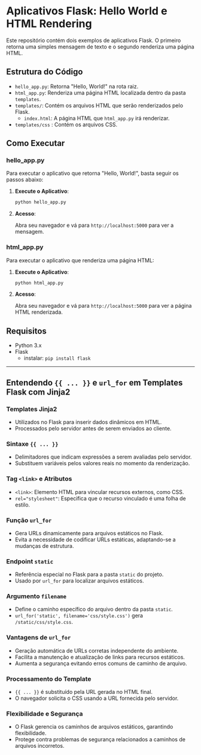 # Aplicativos Flask: Hello World e HTML Rendering

Este repositório contém dois exemplos de aplicativos Flask. O primeiro retorna uma simples mensagem de texto e o segundo renderiza uma página HTML.

## Estrutura do Código

- `hello_app.py`: Retorna "Hello, World!" na rota raiz.
- `html_app.py`: Renderiza uma página HTML localizada dentro da pasta `templates`.
- `templates/`: Contém os arquivos HTML que serão renderizados pelo Flask.
  - `index.html`: A página HTML que `html_app.py` irá renderizar.
- `templates/css` : Contém os arquivos CSS.

## Como Executar

### hello_app.py

Para executar o aplicativo que retorna "Hello, World!", basta seguir os passos abaixo:

1. **Execute o Aplicativo**:

   ```bash
   python hello_app.py
   ```

2. **Acesso**:

   Abra seu navegador e vá para `http://localhost:5000` para ver a mensagem.

### html_app.py

Para executar o aplicativo que renderiza uma página HTML:

1. **Execute o Aplicativo**:

   ```bash
   python html_app.py
   ```

2. **Acesso**:

   Abra seu navegador e vá para `http://localhost:5000` para ver a página HTML renderizada.


## Requisitos

- Python 3.x
- Flask
  - instalar: `pip install flask`

---

## Entendendo `{{ ... }}` e `url_for` em Templates Flask com Jinja2

### Templates Jinja2
- Utilizados no Flask para inserir dados dinâmicos em HTML.
- Processados pelo servidor antes de serem enviados ao cliente.

### Sintaxe `{{ ... }}`
- Delimitadores que indicam expressões a serem avaliadas pelo servidor.
- Substituem variáveis pelos valores reais no momento da renderização.

### Tag `<link>` e Atributos
- `<link>`: Elemento HTML para vincular recursos externos, como CSS.
- `rel="stylesheet"`: Especifica que o recurso vinculado é uma folha de estilo.

### Função `url_for`
- Gera URLs dinamicamente para arquivos estáticos no Flask.
- Evita a necessidade de codificar URLs estáticas, adaptando-se a mudanças de estrutura.

### Endpoint `static`
- Referência especial no Flask para a pasta `static` do projeto.
- Usado por `url_for` para localizar arquivos estáticos.

### Argumento `filename`
- Define o caminho específico do arquivo dentro da pasta `static`.
- `url_for('static', filename='css/style.css')` gera `/static/css/style.css`.

### Vantagens de `url_for`
- Geração automática de URLs corretas independente do ambiente.
- Facilita a manutenção e atualização de links para recursos estáticos.
- Aumenta a segurança evitando erros comuns de caminho de arquivo.

### Processamento do Template
- `{{ ... }}` é substituído pela URL gerada no HTML final.
- O navegador solicita o CSS usando a URL fornecida pelo servidor.

### Flexibilidade e Segurança
- O Flask gerencia os caminhos de arquivos estáticos, garantindo flexibilidade.
- Protege contra problemas de segurança relacionados a caminhos de arquivos incorretos.



